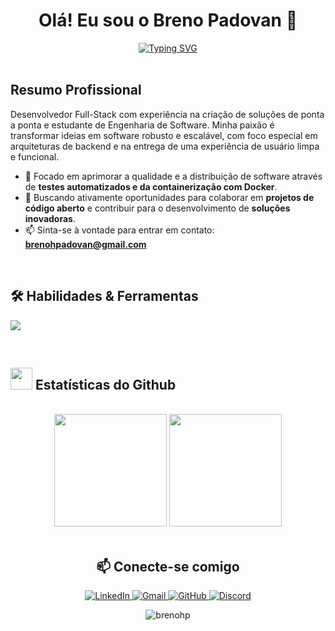 <div align="center">
  <h1 align="center">Olá! Eu sou o Breno Padovan 👋</h1>
  <a href="https://git.io/typing-svg">
    <img src="https://readme-typing-svg.demolab.com?font=Fira+Code&size=25&pause=1000&color=0e75b6&center=true&vCenter=true&width=435&lines=Desenvolvedor+de+Software;Full+Stack" alt="Typing SVG" />
  </a>
</div>

<br>

##  Resumo Profissional

<p>
  Desenvolvedor Full-Stack com experiência na criação de soluções de ponta a ponta e estudante de Engenharia de Software. Minha paixão é transformar ideias em software robusto e escalável, com foco especial em arquiteturas de backend e na entrega de uma experiência de usuário limpa e funcional.
</p>

- 🌱 Focado em aprimorar a qualidade e a distribuição de software através de **testes automatizados e da containerização com Docker**.
- 🔭 Buscando ativamente oportunidades para colaborar em **projetos de código aberto** e contribuir para o desenvolvimento de **soluções inovadoras**.
- 📫 Sinta-se à vontade para entrar em contato: **brenohpadovan@gmail.com**

<br>

## 🛠️ Habilidades & Ferramentas

<p align="left">
  <a href="https://skillicons.dev">
    <img src="https://skillicons.dev/icons?i=js,ts,react,nextjs,nodejs,php,tailwind,postgres,mysql,docker,git,github,jest,gcp&perline=14" />
  </a>
</p>

<br>

## <img src="https://media.giphy.com/media/iY8CRBdQXODJSCERIr/giphy.gif" width="35"><b> Estatísticas do Github </b>
<br>
<div align="center">
  <div>
    <img height="180em" src="https://github-readme-stats.vercel.app/api?username=brenohp&show_icons=true&theme=transparent&title_color=0e75b6&text_color=0e75b6"/>
    <img height="180em" src="https://github-readme-stats.vercel.app/api/top-langs/?username=brenohp&layout=compact&theme=transparent&title_color=0e75b6&text_color=0e75b6" />
  <div>
</div>

<br>

## 📫 Conecte-se comigo

<p align="center">
  <a href="https://www.linkedin.com/in/brenohp/">
    <img src="https://img.shields.io/badge/LinkedIn-0077B5?style=for-the-badge&logo=linkedin&logoColor=white" alt="LinkedIn">
  </a>
  <a href="mailto:brenohpadovan@gmail.com">
    <img src="https://img.shields.io/badge/Gmail-D14836?style=for-the-badge&logo=gmail&logoColor=white" alt="Gmail">
  </a>
  <a href="https://github.com/brenohp">
    <img src="https://img.shields.io/badge/GitHub-181717?style=for-the-badge&logo=github&logoColor=white" alt="GitHub">
  </a>
  <a href="https://discord.com/users/172443014994722817">
    <img src="https://img.shields.io/badge/Discord-7289DA?style=for-the-badge&logo=discord&logoColor=white" alt="Discord">
  </a>
</p>

<div align="center">
  <img src="https://komarev.com/ghpvc/?username=brenohp&label=Profile%20views&color=0e75b6&style=flat" alt="brenohp" />
</div>
